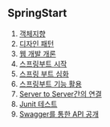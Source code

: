 ## SpringStart

1. [객체지향]()
2. [디자인 패턴]()
3. [웹 개발 개론]()
4. [스프링부트 시작]()
5. [스프링 부트 심화]()
6. [스프링부트 기능 활용]()
7. [Server to Server간의 연결]()
8. [Junit 테스트]()
9. [Swagger를 통한 API 공개]()

